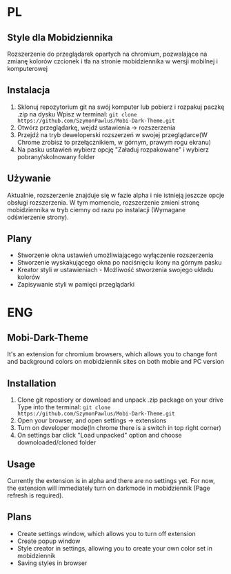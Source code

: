 # PL
## Style dla Mobidziennika

Rozszerzenie do przeglądarek opartych na chromium, pozwalające na zmianę kolorów czcionek i tła na stronie mobidziennika w wersji mobilnej i komputerowej

## Instalacja
1. Sklonuj repozytorium git na swój komputer lub pobierz i rozpakuj paczkę .zip na dysku
  Wpisz w terminal: `git clone https://github.com/SzymonPawlus/Mobi-Dark-Theme.git`
2. Otwórz przeglądarkę, wejdź ustawienia -> rozszerzenia
3. Przejdź na tryb deweloperski rozszerzeń w swojej przeglądarce(W Chrome zrobisz to przełącznikiem, w górnym, prawym rogu ekranu)
4. Na pasku ustawień wybierz opcję "Załaduj rozpakowane" i wybierz pobrany/skolnowany folder

## Używanie
Aktualnie, rozszerzenie znajduje się w fazie alpha i nie istnieją jeszcze opcje obsługi rozszerzenia.
W tym momencie, rozszerzenie zmieni stronę mobidziennika w tryb ciemny od razu po instalacji (Wymagane odświerzenie strony).

## Plany
- Stworzenie okna ustawień umożliwiającego wyłączenie rozszerzenia
- Stworzenie wyskakującego okna po naciśnięciu ikony na górnym pasku
- Kreator styli w ustawieniach - Możliwość stworzenia swojego układu kolorów
- Zapisywanie styli w pamięci przeglądarki

# ENG
## Mobi-Dark-Theme

It's an extension for chromium browsers, which allows you to change font and background colors on mobidziennik sites on both mobie and PC version

## Installation
1. Clone git repostiory or download and unpack .zip package on your drive
  Type into the terminal: `git clone https://github.com/SzymonPawlus/Mobi-Dark-Theme.git`
2. Open your browser, and open settings -> extensions
3. Turn on developer mode(In chrome there is a switch in top right corner)
4. On settings bar click "Load unpacked" option and choose downoloaded/cloned folder

## Usage
Currently the extension is in alpha and there are no settings yet.
For now, the extension will immediately turn on darkmode in mobidziennik (Page refresh is required).

## Plans
- Create settings window, which allows you to turn off extension
- Create popup window
- Style creator in settings, allowing you to create your own color set in mobidziennik
- Saving styles in browser

